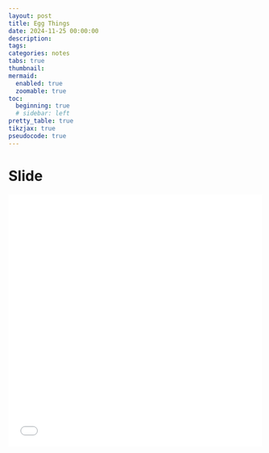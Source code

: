 ```yaml
---
layout: post
title: Egg Things
date: 2024-11-25 00:00:00
description:
tags:
categories: notes
tabs: true
thumbnail:
mermaid:
  enabled: true
  zoomable: true
toc:
  beginning: true
  # sidebar: left
pretty_table: true
tikzjax: true
pseudocode: true
---
```


# Slide


<iframe src="{{ site.url }}/assets/slide/egg" width="100%" height="500px" frameborder="0" allowfullscreen></iframe>

